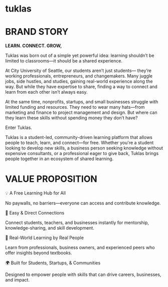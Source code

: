 # tuklas

# BRAND STORY
**LEARN. CONNECT. GROW,**

Tuklas was born out of a simple yet powerful idea: learning
shouldn’t be limited to classrooms—it should be a shared
experience.

At City University of Seattle, our students aren’t just students—
they’re working professionals, entrepreneurs, and changemakers.
Many juggle jobs, side hustles, and studies, gaining real-world
experience along the way. But while they have expertise to share,
finding a way to connect and learn from each other isn’t always
easy.

At the same time, nonprofits, startups, and small businesses
struggle with limited funding and resources. They need to wear
many hats—from marketing and finance to project management
and design. But where can they learn these skills without
spending money they don’t have?

Enter Tuklas.

Tuklas is a student-led, community-driven learning platform that allows
people to teach, learn, and connect—for free. Whether you're a student
looking to develop new skills, a business person seeking knowledge
without expensive consultants, or a professional eager to give back,
Tuklas brings people together in an ecosystem of shared learning.

# VALUE PROPOSITION
💡  A Free Learning Hub for All

No paywalls, no barriers—everyone can access and contribute
knowledge.

🔗  Easy & Direct Connections

Connect students, teachers, and businesses instantly for
mentorship, knowledge-sharing, and skill development.

🚀  Real-World Learning by Real People

Learn from professionals, business owners, and experienced
peers who offer insights beyond textbooks.

🌍  Built for Students, Startups, & Communities

Designed to empower people with skills that can drive careers,
businesses, and impact.
